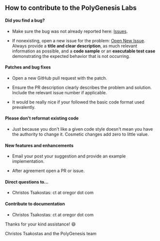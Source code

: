 ## How to contribute to the PolyGenesis Labs

#### **Did you find a bug?**

* Make sure the bug was not already reported here: [Issues](https://github.com/polygenesis-io/polygenesis-labs/issues).

* If nonexisting, open a new issue for the problem: [Open New Issue](https://github.com/polygenesis-io/polygenesis-labs/issues'new). Always provide a **title and clear description**, as much relevant information as possible, and a **code sample** or an **executable test case** demonstrating the expected behavior that is not occurring.

#### **Patches and bug fixes**

* Open a new GitHub pull request with the patch.

* Ensure the PR description clearly describes the problem and solution. Include the relevant issue number if applicable.

* It would be really nice if your followed the basic code format used prevalently.

#### **Please don't reformat existing code**

* Just because you don't like a given code style doesn't mean you have the authority to change it. Cosmetic changes add zero to little value.

#### **New features and enhancements**

* Email your post your suggestion and provide an example implementation.

* After agreement open a PR or issue.

#### **Direct questions to...**

* Christos Tsakostas: ct at oregor dot com

#### **Contribute to documentation**

* Christos Tsakostas: ct at oregor dot com

Thanks for your kind assistance! :smile:

Christos Tsakostas and the PolyGenesis team

